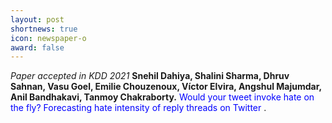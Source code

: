 ```yaml
---
layout: post
shortnews: true
icon: newspaper-o
award: false
---
```


<i>Paper accepted in KDD 2021 </i> <b>Snehil Dahiya, Shalini Sharma, Dhruv Sahnan, Vasu Goel, Emilie Chouzenoux, Víctor Elvira, Angshul Majumdar, Anil Bandhakavi, Tanmoy Chakraborty.</b> <font color="blue"> Would your tweet invoke hate on the fly? Forecasting hate intensity of reply threads on Twitter </font>.
